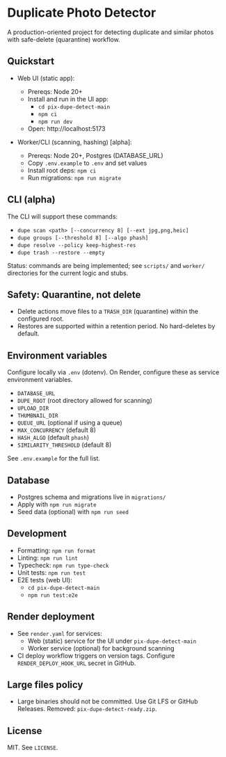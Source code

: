 # Duplicate Photo Detector

A production-oriented project for detecting duplicate and similar photos with safe-delete (quarantine) workflow.

## Quickstart

- Web UI (static app):
  - Prereqs: Node 20+
  - Install and run in the UI app:
    - `cd pix-dupe-detect-main`
    - `npm ci`
    - `npm run dev`
  - Open: http://localhost:5173

- Worker/CLI (scanning, hashing) [alpha]:
  - Prereqs: Node 20+, Postgres (DATABASE_URL)
  - Copy `.env.example` to `.env` and set values
  - Install root deps: `npm ci`
  - Run migrations: `npm run migrate`

## CLI (alpha)

The CLI will support these commands:

- `dupe scan <path> [--concurrency 8] [--ext jpg,png,heic]`
- `dupe groups [--threshold 8] [--algo phash]`
- `dupe resolve --policy keep-highest-res`
- `dupe trash --restore --empty`

Status: commands are being implemented; see `scripts/` and `worker/` directories for the current logic and stubs.

## Safety: Quarantine, not delete

- Delete actions move files to a `TRASH_DIR` (quarantine) within the configured root.
- Restores are supported within a retention period. No hard-deletes by default.

## Environment variables

Configure locally via `.env` (dotenv). On Render, configure these as service environment variables.

- `DATABASE_URL`
- `DUPE_ROOT` (root directory allowed for scanning)
- `UPLOAD_DIR`
- `THUMBNAIL_DIR`
- `QUEUE_URL` (optional if using a queue)
- `MAX_CONCURRENCY` (default 8)
- `HASH_ALGO` (default `phash`)
- `SIMILARITY_THRESHOLD` (default 8)

See `.env.example` for the full list.

## Database

- Postgres schema and migrations live in `migrations/`
- Apply with `npm run migrate`
- Seed data (optional) with `npm run seed`

## Development

- Formatting: `npm run format`
- Linting: `npm run lint`
- Typecheck: `npm run type-check`
- Unit tests: `npm run test`
- E2E tests (web UI):
  - `cd pix-dupe-detect-main`
  - `npm run test:e2e`

## Render deployment

- See `render.yaml` for services:
  - Web (static) service for the UI under `pix-dupe-detect-main`
  - Worker service (optional) for background scanning
- CI deploy workflow triggers on version tags. Configure `RENDER_DEPLOY_HOOK_URL` secret in GitHub.

## Large files policy

- Large binaries should not be committed. Use Git LFS or GitHub Releases. Removed: `pix-dupe-detect-ready.zip`.

## License

MIT. See `LICENSE`.